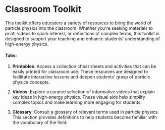 # Classroom Toolkit 
This toolkit offers educators a variety of resources to bring the world of particle physics into the classroom. Whether you're seeking materials to print, videos to spark interest, or definitions of complex terms, this toolkit is designed to support your teaching and enhance students' understanding of high-energy physics.

#### Tabs:
1. **Printables**: Access a collection cheat sheets and activities that can be easily printed for classroom use. These resources are designed to facilitate interactive lessons and deepen students' grasp of particle physics concepts.

2. **Videos**: Explore a curated selection of informative videos that explain key ideas in high-energy physics. These visual aids help simplify complex topics and make learning more engaging for students.

3. **Glossary**: Consult a glossary of relevant terms used in particle physics. This section provides definitions to help students become familiar with the vocabulary of the field.